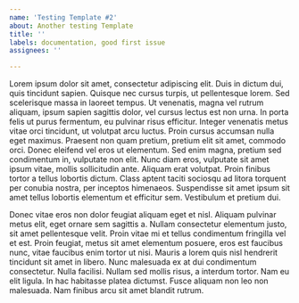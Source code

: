 ```yaml
---
name: 'Testing Template #2'
about: Another testing Template
title: ''
labels: documentation, good first issue
assignees: ''

---
```


Lorem ipsum dolor sit amet, consectetur adipiscing elit. Duis in dictum dui, quis tincidunt sapien. Quisque nec cursus turpis, ut pellentesque lorem. Sed scelerisque massa in laoreet tempus. Ut venenatis, magna vel rutrum aliquam, ipsum sapien sagittis dolor, vel cursus lectus est non urna. In porta felis ut purus fermentum, eu pulvinar risus efficitur. Integer venenatis metus vitae orci tincidunt, ut volutpat arcu luctus. Proin cursus accumsan nulla eget maximus. Praesent non quam pretium, pretium elit sit amet, commodo orci. Donec eleifend vel eros ut elementum. Sed enim magna, pretium sed condimentum in, vulputate non elit. Nunc diam eros, vulputate sit amet ipsum vitae, mollis sollicitudin ante. Aliquam erat volutpat. Proin finibus tortor a tellus lobortis dictum. Class aptent taciti sociosqu ad litora torquent per conubia nostra, per inceptos himenaeos. Suspendisse sit amet ipsum sit amet tellus lobortis elementum et efficitur sem. Vestibulum et pretium dui.

Donec vitae eros non dolor feugiat aliquam eget et nisl. Aliquam pulvinar metus elit, eget ornare sem sagittis a. Nullam consectetur elementum justo, sit amet pellentesque velit. Proin vitae mi et tellus condimentum fringilla vel et est. Proin feugiat, metus sit amet elementum posuere, eros est faucibus nunc, vitae faucibus enim tortor ut nisi. Mauris a lorem quis nisl hendrerit tincidunt sit amet in libero. Nunc malesuada ex at dui condimentum consectetur. Nulla facilisi. Nullam sed mollis risus, a interdum tortor. Nam eu elit ligula. In hac habitasse platea dictumst. Fusce aliquam non leo non malesuada. Nam finibus arcu sit amet blandit rutrum.
